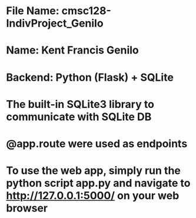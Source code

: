 # File Name: cmsc128-IndivProject_Genilo
# Name: Kent Francis Genilo
# Backend: Python (Flask) + SQLite

# The built-in SQLite3 library to communicate with SQLite DB
# @app.route were used as endpoints


# To use the web app, simply run the python script app.py and navigate to http://127.0.0.1:5000/ on your web browser